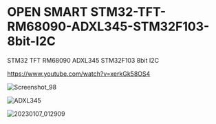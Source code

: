 # OPEN SMART STM32-TFT-RM68090-ADXL345-STM32F103-8bit-I2C
STM32 TFT RM68090 ADXL345 STM32F103 8bit I2C

https://www.youtube.com/watch?v=xerkGk58OS4

![Screenshot_98](https://user-images.githubusercontent.com/31142397/211124241-bfd3867f-5e98-4d0a-a001-0c8857abd928.jpg)

![ADXL345](https://user-images.githubusercontent.com/31142397/211123959-e5bee6d8-857c-43bc-8e78-92835c68ec3f.jpg)

![20230107_012909](https://user-images.githubusercontent.com/31142397/211123961-da88208a-e103-4a2b-8957-cc0ae99ecbc1.jpg)
